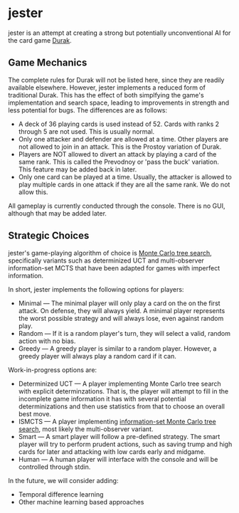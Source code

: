 # jester

jester is an attempt at creating a strong but 
potentially unconventional AI for the card game [Durak](https://en.wikipedia.org/wiki/Durak).

## Game Mechanics

The complete rules for Durak will not be listed here, since
they are readily available elsewhere. However, jester implements
a reduced form of traditional Durak. This has the effect of both
simplfying the game's implementation and search space, leading
to improvements in strength and less potential for bugs. The
differences are as follows:

* A deck of 36 playing cards is used instead of 52. Cards with
ranks 2 through 5 are not used. This is usually normal.
* Only one attacker and defender are allowed at a time. Other
players are not allowed to join in an attack. This is the
Prostoy variation of Durak.
* Players are NOT allowed to divert an attack by playing a 
card of the same rank. This is called the Prevodnoy or 
'pass the buck' variation. This feature may be added back
in later.
* Only one card can be played at a time. Usually, the attacker
is allowed to play multiple cards in one attack if they are all the 
same rank. We do not allow this.

All gameplay is currently conducted through the console. 
There is no GUI, although that may be added later.

## Strategic Choices

jester's game-playing algorithm of choice is 
[Monte Carlo tree search](https://en.wikipedia.org/wiki/Monte_Carlo_tree_search), 
specifically variants such as determinized UCT and 
multi-observer information-set MCTS that have been adapted
for games with imperfect information. 

In short, jester implements the following options for players:

* Minimal — The minimal player will only play a card on the
on the first attack. On defense, they will always yield. 
A minimal player represents the worst possible
strategy and will always lose, even against random play.
* Random — If it is a random player's turn, they will select
a valid, random action with no bias.
* Greedy — A greedy player is similar to a random player.
However, a greedy player will always play a random card if it can. 

Work-in-progress options are:

* Determinized UCT — A player implementing Monte Carlo tree
search with explicit determinzations. That is, the player will
attempt to fill in the incomplete game information it has with
several potential determinizations and then use statistics from
that to choose an overall best move.
* ISMCTS — A player implementing [information-set Monte Carlo
tree search](http://eprints.whiterose.ac.uk/75048/1/CowlingPowleyWhitehouse2012.pdf), most likely the multi-observer variant.
* Smart — A smart player will follow a pre-defined strategy. The
smart player will try to perform prudent actions, such as saving
trump and high cards for later and attacking with low cards 
early and midgame.
* Human — A human player will interface with the console and
will be controlled through stdin.

In the future, we will consider adding:

* Temporal difference learning
* Other machine learning based approaches
